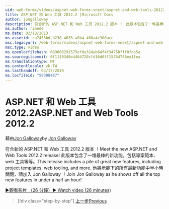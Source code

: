 ```yaml
---
uid: web-forms/videos/aspnet-web-forms-vnext/aspnet-and-web-tools-20122
title: ASP.NET 和 Web 工具 2012.2 |Microsoft Docs
author: jongalloway
description: 符合新的 ASP.NET 和 Web 工具 2012.2 版本 ！ 此版本包含了一堆最棒的新功能，包括專案範本、 web 工具等等。 Jo...
ms.author: riande
ms.date: 02/18/2013
ms.assetid: ca7458bd-b238-4633-a8b4-468a4c300acc
msc.legacyurl: /web-forms/videos/aspnet-web-forms-vnext/aspnet-and-web-tools-20122
msc.type: video
ms.openlocfilehash: 689606291575ef0a324ab64f4f34758fff0fde5a
ms.sourcegitcommit: 0f1119340e4464720cfd16d0ff15764746ea1fea
ms.translationtype: MT
ms.contentlocale: zh-TW
ms.lasthandoff: 04/17/2019
ms.locfileid: "59388487"
---
```

# <a name="aspnet-and-web-tools-20122"></a><span data-ttu-id="54517-105">ASP.NET 和 Web 工具 2012.2</span><span class="sxs-lookup"><span data-stu-id="54517-105">ASP.NET and Web Tools 2012.2</span></span>

<span data-ttu-id="54517-106">藉由[Jon Galloway](https://github.com/jongalloway)</span><span class="sxs-lookup"><span data-stu-id="54517-106">by [Jon Galloway](https://github.com/jongalloway)</span></span>

<span data-ttu-id="54517-107">符合新的 ASP.NET 和 Web 工具 2012.2 版本 ！</span><span class="sxs-lookup"><span data-stu-id="54517-107">Meet the new ASP.NET and Web Tools 2012.2 release!</span></span> <span data-ttu-id="54517-108">此版本包含了一堆最棒的新功能，包括專案範本、 web 工具等等。</span><span class="sxs-lookup"><span data-stu-id="54517-108">This release includes a pile of great new features, including project templates, web tooling, and more.</span></span> <span data-ttu-id="54517-109">他將示範下的所有最新功能中半小時關閉，請加入 Jon Galloway ！</span><span class="sxs-lookup"><span data-stu-id="54517-109">Join Jon Galloway as he shows off all the top new features in under a half an hour!</span></span>

[<span data-ttu-id="54517-110">&#9654;觀看影片 （26 分鐘）</span><span class="sxs-lookup"><span data-stu-id="54517-110">&#9654; Watch video (26 minutes)</span></span>](https://channel9.msdn.com/Blogs/ASP-NET-Site-Videos/aspnet-and-web-tools-20122)

> [!div class="step-by-step"]
> [<span data-ttu-id="54517-111">上一步</span><span class="sxs-lookup"><span data-stu-id="54517-111">Previous</span></span>](getting-started-with-the-next-version-of-aspnet.md)
